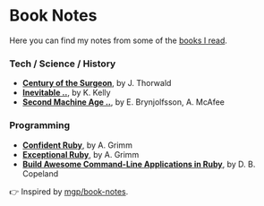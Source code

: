 # Book Notes

Here you can find my notes from some of the [books I read](https://www.goodreads.com/user/show/64517152-marek-kowalcze).

### Tech / Science / History

* **[Century of the Surgeon](century-of-the-surgeons.md)**, by J. Thorwald
* **[Inevitable ..](inevitable.md)**, by K. Kelly
* **[Second Machine Age ..](second-machine-age.md)**, by E. Brynjolfsson, A. McAfee

### Programming

* **[Confident Ruby](confident-ruby.md)**, by A. Grimm
* **[Exceptional Ruby](exceptional-ruby.md)**, by A. Grimm
* **[Build Awesome Command-Line Applications in Ruby](awesome-command-line-apps.md)**, by D. B. Copeland


:point_right: Inspired by [mgp/book-notes](https://github.com/mgp/book-notes).
